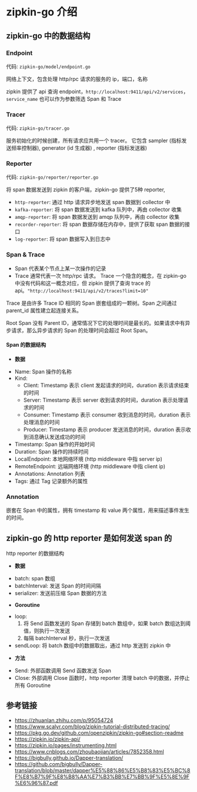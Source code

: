 zipkin-go 介绍
===

## zipkin-go 中的数据结构

###  Endpoint

代码: `zipkin-go/model/endpoint.go`

网络上下文，包含处理 http/rpc 请求的服务的 ip，端口，名称

zipkin 提供了 api 查询 endpoint，`http://localhost:9411/api/v2/services`，`service_name` 也可以作为参数筛选 Span 和 Trace

### Tracer

代码: `zipkin-go/tracer.go`

服务初始化的时候创建，所有请求应共用一个 tracer。
它包含 sampler (指标发送频率控制器), generator (id 生成器) , reporter (指标发送器)

### Reporter

代码: `zipkin-go/reporter/reporter.go`

将 span 数据发送到 zipkin 的客户端，zipkin-go 提供了5种 reporter, 

  - `http-reporter`: 通过 http 请求异步地发送 span 数据到 collector 中
  - `kafka-reporter`: 将 span 数据发送到 kafka 队列中，再由 collector 收集
  - `amqp-reporter`: 将 span 数据发送到 amqp 队列中，再由 collector 收集
  - `recorder-reporter`: 将 span 数据存储在内存中，提供了获取 span 数据的接口
  - `log-reporter`: 将 span 数据写入到日志中

### Span & Trace

- Span 代表某个节点上某一次操作的记录
- Trace 通常代表一次 http/rpc 请求。 Trace 一个隐含的概念，在 zipkin-go 中没有代码和这一概念对应，但 zipkin 提供了查询 trace 的 api。`"http://localhost:9411/api/v2/traces?limit=10"`

Trace 是由许多 Trace ID 相同的 Span 嵌套组成的一颗树。Span 之间通过 parent_id 属性建立起连接关系。

Root Span 没有 Parent ID，通常情况下它的处理时间是最长的。如果请求中有异步请求，那么异步请求的 Span 的处理时间会超过 Root Span。

#### Span 的数据结构

+ __数据__

- Name: Span 操作的名称
- Kind: 
    - Client: Timestamp 表示 client 发起请求的时间，duration 表示请求结束的时间
    - Server: Timestamp 表示 server 收到请求的时间，duration 表示处理请求的时间
    - Consumer: Timestamp 表示 consumer 收到消息的时间，duration 表示处理消息的时间
    - Producer: Timestamp 表示 producer 发送消息的时间，duration 表示收到消息确认发送成功的时间
- Timestamp: Span 操作的开始时间
- Duration: Span 操作的持续时间
- LocalEndpoint: 本地网络环境 (http middleware 中指 server ip)
- RemoteEndpoint: 远端网络环境 (http middleware 中指 client ip)
- Annotations: Annotation 列表
- Tags: 通过 Tag 记录额外的属性

### Annotation

嵌套在 Span 中的属性，拥有 timestamp 和 value 两个属性，用来描述事件发生的时间。

## zipkin-go 的 http reporter 是如何发送 span 的

http reporter 的数据结构

+ __数据__

- batch: span 数组
- batchInterval: 发送 Span 的时间间隔
- serializer: 发送前压缩 Span 数据的方法

+ __Goroutine__

- loop: 
  1. 将 Send 函数发送的 Span 存储到 batch 数组中，如果 batch 数组达到阈值，则执行一次发送
  2. 每隔 batchInterval 秒，执行一次发送
- sendLoop: 将 batch 数组中的数据取出，通过 http 发送到 zipkin 中

+ __方法__

- Send: 外部函数调用 Send 函数发送 Span
- Close: 外部调用 Close 函数时，http reporter 清理 batch 中的数据，并停止所有 Goroutine

## 参考链接

+ https://zhuanlan.zhihu.com/p/95054724
+ https://www.scalyr.com/blog/zipkin-tutorial-distributed-tracing/
+ https://pkg.go.dev/github.com/openzipkin/zipkin-go#section-readme
+ https://zipkin.io/zipkin-api/
+ https://zipkin.io/pages/instrumenting.html
+ https://www.cnblogs.com/zhoubaojian/articles/7852358.html
+ https://bigbully.github.io/Dapper-translation/
+ https://github.com/bigbully/Dapper-translation/blob/master/dapper%E5%88%86%E5%B8%83%E5%BC%8F%E8%B7%9F%E8%B8%AA%E7%B3%BB%E7%BB%9F%E5%8E%9F%E6%96%87.pdf
